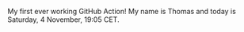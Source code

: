 My first ever working GitHub Action!
My name is Thomas and today is Saturday, 4 November, 19:05 CET. 
